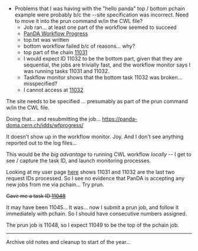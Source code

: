 - Problems that I was having with the "hello panda" top / bottom pchain example were probably b/c the --site specification was incorrect.  Need to move it into the prun command w/in the CWL file?
	- Job ran... at least one part of the workflow seemed to succeed
	- [PanDA Workflow Progress](https://panda-doma.cern.ch/idds/wfprogress/)
	- top.txt was written
	- bottom workflow failed b/c of reasons... why?
	- top part of the chain [11031](https://panda-doma.cern.ch/task/11031/)
	- I would expect ID 11032 to be the bottom part, given that they are sequential, the jobs are trivially fast, and the workflow monitor says I was running tasks 11031 and 11032.
	- Taskflow monitor shows that the bottom task 11032 was broken... misspecified?
	- I cannot access at [11032](https://panda-doma.cern.ch/task/11032/)
	
The site needs to be specified ... presumably as part of the prun command w/in the CWL file.

Doing that... and resubmitting the job...
https://panda-doma.cern.ch/idds/wfprogress/

It doesn't show up in the workflow monitor.  Joy.  And I don't see anything reported out to the log files...

This would be *the big advantage* to running CWL workflow *locally* -- I get to see / capture the task ID, and launch monitoring processes.

Looking at my user page [here](https://panda-doma.cern.ch/tasks/?display_limit=300&username=Jason%20Webb) shows 11031 and 11032 are the last two request IDs processed.  So I see no evidence that PanDA is accepting any new jobs from me via pchain...  Try prun.

~~Gave me a task ID [11048](https://panda-doma.cern.ch/task/11048/)~~

It may have been 11045...  It was... now I submit a prun job, and follow it immediately with pchain.  So I should have consecutive numbers assigned.

The prun job is 11048, so I expect 11049 to be the top of the pchain job.



-------------------------------
Archive old notes and cleanup to start of the year...
